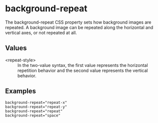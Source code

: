 # background-repeat

The background-repeat CSS property sets how background images are repeated. A background image can be repeated along the horizontal and vertical axes, or not repeated at all.

## Values

<dl>
<dt>&lt;repeat-style&gt;</dt>
<dd>In the two-value syntax, the first value represents the horizontal repetition behavior and the second value represents the vertical behavior.</dd>
</dl>

## Examples

```
background-repeat="repeat-x"
background-repeat="repeat-y"
background-repeat="repeat"
background-repeat="space"
```
